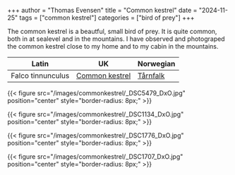 +++
author = "Thomas Evensen"
title = "Common kestrel"
date = "2024-11-25"
tags = ["common kestrel"]
categories = ["bird of prey"]
+++

The common kestrel is a beautful, small bird of prey. It is quite common, both in at sealevel and in the mountains. I have observed
and photograped the common kestrel close to my home and to my cabin in the mountains.

| Latin      | UK | Norwegian |
| --------- |  --------- |    --------- |
|  Falco tinnunculus |  [Common kestrel](https://en.wikipedia.org/wiki/Common_kestrel) |  [Tårnfalk](https://no.wikipedia.org/wiki/Tårnfalk) |

{{< figure src="/images/commonkestrel/_DSC5479_DxO.jpg" position="center" style="border-radius: 8px;" >}}

{{< figure src="/images/commonkestrel/_DSC1134_DxO.jpg" position="center" style="border-radius: 8px;" >}}

{{< figure src="/images/commonkestrel/_DSC1776_DxO.jpg" position="center" style="border-radius: 8px;" >}}

{{< figure src="/images/commonkestrel/_DSC1707_DxO.jpg" position="center" style="border-radius: 8px;" >}}

